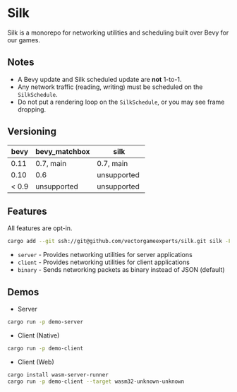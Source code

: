 # Silk

Silk is a monorepo for networking utilities and scheduling built over Bevy for our games.

## Notes

- A Bevy update and Silk scheduled update are **not** 1-to-1.
- Any network traffic (reading, writing) must be scheduled on the `SilkSchedule`.
- Do not put a rendering loop on the `SilkSchedule`, or you may see frame dropping.

## Versioning

| bevy  | bevy_matchbox |     silk    |
|-------|---------------|-------------|
| 0.11  | 0.7, main     | 0.7, main   |
| 0.10  | 0.6           | unsupported |
| < 0.9 | unsupported   | unsupported |

## Features

All features are opt-in.

```bash
cargo add --git ssh://git@github.com/vectorgameexperts/silk.git silk -F <features>
```

- `server` - Provides networking utilities for server applications
- `client` - Provides networking utilities for client applications
- `binary` - Sends networking packets as binary instead of JSON (default)

## Demos

- Server

```bash
cargo run -p demo-server
```

- Client (Native)

```bash
cargo run -p demo-client
```

- Client (Web)

```bash
cargo install wasm-server-runner
cargo run -p demo-client --target wasm32-unknown-unknown
```